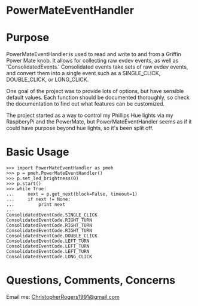 PowerMateEventHandler
==========

# Purpose

PowerMateEventHandler is used to read and write to and from a Griffin Power Mate knob.
It allows for collecting raw evdev events, as well as 'ConsolidatedEvents.' Consolidated events
take sets of raw evdev events, and convert them into a single event such as a SINGLE_CLICK, DOUBLE_CLICK,
or LONG_CLICK.

One goal of the project was to provide lots of options, but have sensible default values. Each function
should be documented thoroughly, so check the documentation to find out what features
can be customized.

The project started as a way to control my Phillips Hue lights via my RaspberyPi and the PowerMate,
but PowerMateEventHandler seems as if it could have purpose beyond hue lights, so it's been split
off.

# Basic Usage
```
>>> import PowerMateEventHandler as pmeh
>>> p = pmeh.PowerMateEventHandler()
>>> p.set_led_brightness(0)
>>> p.start()
>>> while True:
...     next = p.get_next(block=False, timeout=1)
...     if next != None:
...         print next
...
ConsolidatedEventCode.SINGLE_CLICK
ConsolidatedEventCode.RIGHT_TURN
ConsolidatedEventCode.RIGHT_TURN
ConsolidatedEventCode.RIGHT_TURN
ConsolidatedEventCode.DOUBLE_CLICK
ConsolidatedEventCode.LEFT_TURN
ConsolidatedEventCode.LEFT_TURN
ConsolidatedEventCode.LEFT_TURN
ConsolidatedEventCode.LONG_CLICK
```


# Questions, Comments, Concerns

Email me: ChristopherRogers1991@gmail.com
